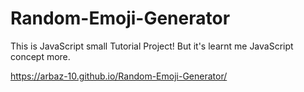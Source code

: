 # Random-Emoji-Generator
This is JavaScript small Tutorial Project! But it's learnt me JavaScript concept more. 

https://arbaz-10.github.io/Random-Emoji-Generator/
